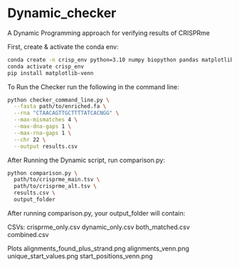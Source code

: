 # Dynamic_checker
A Dynamic Programming approach for verifying results of CRISPRme

First, create & activate the conda env:

```bash
conda create -n crisp_env python=3.10 numpy biopython pandas matplotlib matplotlib-venn -c conda-forge
conda activate crisp_env
pip install matplotlib-venn
```

To Run the Checker run the following in the command line:
```bash
python checker_command_line.py \
  --fasta path/to/enriched.fa \
  --rna "CTAACAGTTGCTTTTATCACNGG" \
  --max-mismatches 4 \
  --max-dna-gaps 1 \
  --max-rna-gaps 1 \
  --chr 22 \
  --output results.csv 
```
After Running the Dynamic script, run comparison.py:
```bash
python comparison.py \
  path/to/crisprme_main.tsv \
  path/to/crisprme_alt.tsv \
  results.csv \
  output_folder
```

After running comparison.py, your output_folder will contain:

CSVs:
crisprme_only.csv
dynamic_only.csv
both_matched.csv
combined.csv

Plots
alignments_found_plus_strand.png
alignments_venn.png
unique_start_values.png
start_positions_venn.png
